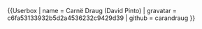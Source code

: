 {{Userbox
| name = Carnë Draug (David Pinto)
| gravatar = c6fa53133932b5d2a4536232c9429d39
| github = carandraug
}}
